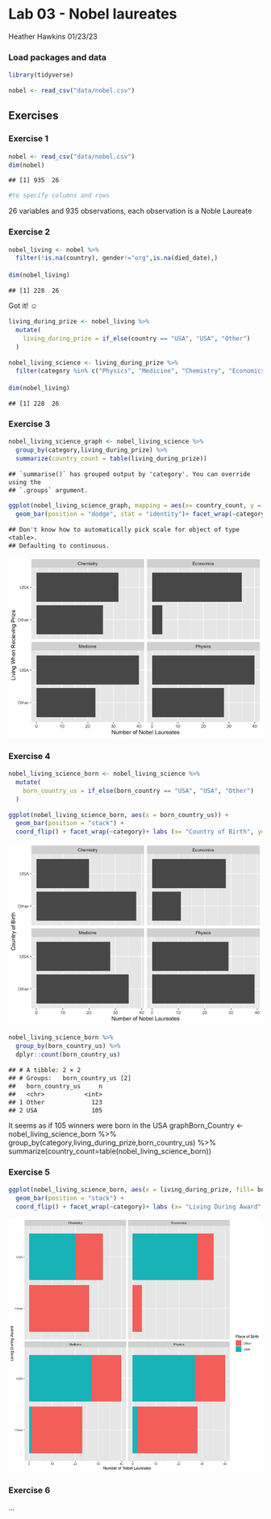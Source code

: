 Lab 03 - Nobel laureates
================
Heather Hawkins
01/23/23

### Load packages and data

``` r
library(tidyverse) 
```

``` r
nobel <- read_csv("data/nobel.csv")
```

## Exercises

### Exercise 1

``` r
nobel <- read_csv("data/nobel.csv")
dim(nobel)
```

    ## [1] 935  26

``` r
#to specify columns and rows
```

26 variables and 935 observations, each observation is a Noble Laureate

### Exercise 2

``` r
nobel_living <- nobel %>%
  filter(!is.na(country), gender!="org",is.na(died_date),)

dim(nobel_living)
```

    ## [1] 228  26

Got it! ☺️

``` r
living_during_prize <- nobel_living %>%
  mutate(
    living_during_prize = if_else(country == "USA", "USA", "Other")
  )
```

``` r
nobel_living_science <- living_during_prize %>%
  filter(category %in% c("Physics", "Medicine", "Chemistry", "Economics"))

dim(nobel_living)
```

    ## [1] 228  26

### Exercise 3

``` r
nobel_living_science_graph <- nobel_living_science %>%
  group_by(category,living_during_prize) %>%
  summarize(country_count = table(living_during_prize))
```

    ## `summarise()` has grouped output by 'category'. You can override using the
    ## `.groups` argument.

``` r
ggplot(nobel_living_science_graph, mapping = aes(x= country_count, y = living_during_prize))+
  geom_bar(position = "dodge", stat = "identity")+ facet_wrap(~category)+ labs (x= "Number of Nobel Laureates", y= "Living When Recieving Prize") 
```

    ## Don't know how to automatically pick scale for object of type <table>.
    ## Defaulting to continuous.

![](lab-03_files/figure-gfm/prize-us-1.png)<!-- -->

### Exercise 4

``` r
nobel_living_science_born <- nobel_living_science %>%
  mutate(
    born_country_us = if_else(born_country == "USA", "USA", "Other")
  )
```

``` r
ggplot(nobel_living_science_born, aes(x = born_country_us)) +
  geom_bar(position = "stack") +
  coord_flip() + facet_wrap(~category)+ labs (x= "Country of Birth", y= "Number of Nobel Laureates" ) + labs(fill="Category of Science") 
```

![](lab-03_files/figure-gfm/prize-born-1.png)<!-- -->

``` r
nobel_living_science_born %>%
  group_by(born_country_us) %>% 
  dplyr::count(born_country_us)
```

    ## # A tibble: 2 × 2
    ## # Groups:   born_country_us [2]
    ##   born_country_us     n
    ##   <chr>           <int>
    ## 1 Other             123
    ## 2 USA               105

It seems as if 105 winners were born in the USA graphBorn_Country \<-
nobel_living_science_born %\>%
group_by(category,living_during_prize,born_country_us) %\>%
summarize(country_count=table(nobel_living_science_born))

### Exercise 5

``` r
ggplot(nobel_living_science_born, aes(x = living_during_prize, fill= born_country_us)) +
  geom_bar(position = "stack") +
  coord_flip() + facet_wrap(~category)+ labs (x= "Living During Award", y= "Number of Nobel Laureates" ) + labs(fill="Place of Birth") 
```

![](lab-03_files/figure-gfm/USA_born_prize-1.png)<!-- -->

### Exercise 6

…
